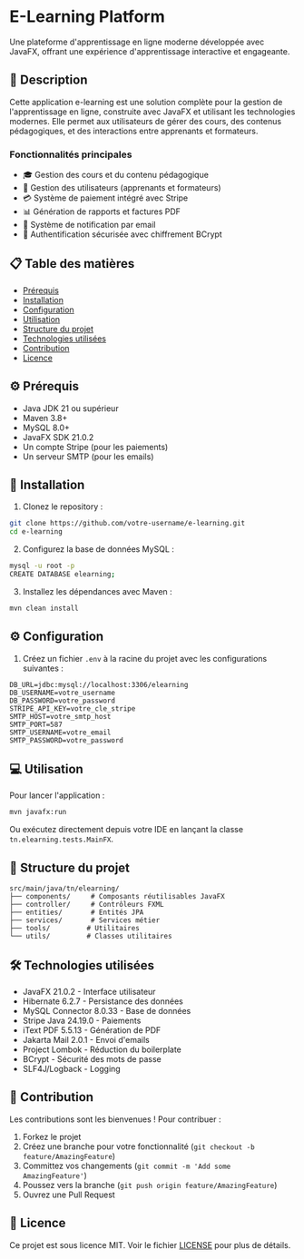 # E-Learning Platform

Une plateforme d'apprentissage en ligne moderne développée avec JavaFX, offrant une expérience d'apprentissage interactive et engageante.

## 📝 Description

Cette application e-learning est une solution complète pour la gestion de l'apprentissage en ligne, construite avec JavaFX et utilisant les technologies modernes. Elle permet aux utilisateurs de gérer des cours, des contenus pédagogiques, et des interactions entre apprenants et formateurs.

### Fonctionnalités principales

- 🎓 Gestion des cours et du contenu pédagogique
- 👥 Gestion des utilisateurs (apprenants et formateurs)
- 💳 Système de paiement intégré avec Stripe
- 📊 Génération de rapports et factures PDF
- 📧 Système de notification par email
- 🔐 Authentification sécurisée avec chiffrement BCrypt

## 📋 Table des matières

- [Prérequis](#prérequis)
- [Installation](#installation)
- [Configuration](#configuration)
- [Utilisation](#utilisation)
- [Structure du projet](#structure-du-projet)
- [Technologies utilisées](#technologies-utilisées)
- [Contribution](#contribution)
- [Licence](#licence)

## ⚙️ Prérequis

- Java JDK 21 ou supérieur
- Maven 3.8+
- MySQL 8.0+
- JavaFX SDK 21.0.2
- Un compte Stripe (pour les paiements)
- Un serveur SMTP (pour les emails)

## 🚀 Installation

1. Clonez le repository :
```bash
git clone https://github.com/votre-username/e-learning.git
cd e-learning
```

2. Configurez la base de données MySQL :
```bash
mysql -u root -p
CREATE DATABASE elearning;
```

3. Installez les dépendances avec Maven :
```bash
mvn clean install
```

## ⚙️ Configuration

1. Créez un fichier `.env` à la racine du projet avec les configurations suivantes :
```properties
DB_URL=jdbc:mysql://localhost:3306/elearning
DB_USERNAME=votre_username
DB_PASSWORD=votre_password
STRIPE_API_KEY=votre_cle_stripe
SMTP_HOST=votre_smtp_host
SMTP_PORT=587
SMTP_USERNAME=votre_email
SMTP_PASSWORD=votre_password
```

## 💻 Utilisation

Pour lancer l'application :

```bash
mvn javafx:run
```

Ou exécutez directement depuis votre IDE en lançant la classe `tn.elearning.tests.MainFX`.

## 📁 Structure du projet

```
src/main/java/tn/elearning/
├── components/     # Composants réutilisables JavaFX
├── controller/     # Contrôleurs FXML
├── entities/       # Entités JPA
├── services/       # Services métier
├── tools/         # Utilitaires
└── utils/         # Classes utilitaires
```

## 🛠️ Technologies utilisées

- JavaFX 21.0.2 - Interface utilisateur
- Hibernate 6.2.7 - Persistance des données
- MySQL Connector 8.0.33 - Base de données
- Stripe Java 24.19.0 - Paiements
- iText PDF 5.5.13 - Génération de PDF
- Jakarta Mail 2.0.1 - Envoi d'emails
- Project Lombok - Réduction du boilerplate
- BCrypt - Sécurité des mots de passe
- SLF4J/Logback - Logging

## 🤝 Contribution

Les contributions sont les bienvenues ! Pour contribuer :

1. Forkez le projet
2. Créez une branche pour votre fonctionnalité (`git checkout -b feature/AmazingFeature`)
3. Committez vos changements (`git commit -m 'Add some AmazingFeature'`)
4. Poussez vers la branche (`git push origin feature/AmazingFeature`)
5. Ouvrez une Pull Request

## 📄 Licence

Ce projet est sous licence MIT. Voir le fichier [LICENSE](LICENSE) pour plus de détails.
